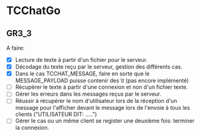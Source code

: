 # TCChatGo
## GR3_3
A faire:
* [x] Lecture de texte à partir d'un fichier pour le serveur.
* [x] Décodage du texte reçu par le serveur, gestion des différents cas.
* [x] Dans le cas TCCHAT_MESSAGE, faire en sorte que le MESSAGE_PAYLOAD puisse contenir des \t (pas encore implémenté)
* [ ] Récupérer le texte à partir d'une connexion et non d'un fichier texte.
* [ ] Gérer les erreurs dans les messages reçus par le serveur.
* [ ] Réussir à récupérer le nom d'utilisateur lors de la réception d'un message pour l'afficher devant le message lors de l'envoie à tous les clients ("UTILISATEUR DIT: .....")
* [ ] Gérer le cas ou un même client se register une deuxième fois: terminer la connexion.
